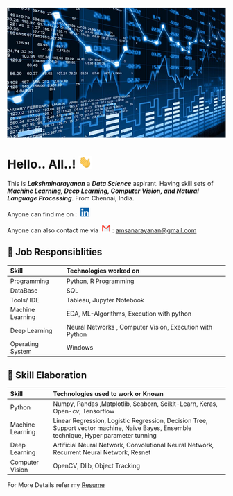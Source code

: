 <img src = "https://github.com/ApacheNaren/Lakshminarayanan/blob/main/Data%20Science.jpeg" height = 300 width = 100%><img>


# Hello..  All..! <img src="https://github.com/ApacheNaren/Lakshminarayanan/blob/main/wave.gif" width="30px">

This is ***Lakshminarayanan*** a ***Data Science*** aspirant. Having skill sets of ***Machine Learning, Deep Learning, Computer Vision, and Natural Language Processing***.  From Chennai, India.


Anyone can find me on : &nbsp;<a href = "https://www.linkedin.com/in/apache-naren/" ><img src = "https://github.com/ApacheNaren/Lakshminarayanan/blob/main/Linkedin.png" height="20"><img></a>

Anyone can also contact me via 
&nbsp;<img src = "https://github.com/ApacheNaren/Lakshminarayanan/blob/main/gmail.png" width = 20><img> : amsanarayanan@gmail.com

## :wrench: Job Responsiblities

| Skill | Technologies worked on | 
|:--|:------------|
| Programming | Python, R Programming |
| DataBase | SQL |
| Tools/ IDE | Tableau, Jupyter Notebook |
| Machine Learning | EDA, ML-Algorithms, Execution with python |
| Deep Learning | Neural Networks , Computer Vision, Execution with Python |
| Operating System | Windows |

## :notebook_with_decorative_cover: Skill Elaboration

| Skill | Technologies used to work or Known | 
|:--|:------------|
| Python | Numpy, Pandas ,Matplotlib, Seaborn, Scikit-Learn, Keras, Open-cv, Tensorflow |
| Machine Learning | Linear Regression, Logistic Regression, Decision Tree, Support vector machine, Naive Bayes, Ensemble technique, Hyper parameter tunning  |
| Deep Learning | Artificial Neural Network, Convolutional Neural Network, Recurrent Neural Network, Resnet|
| Computer Vision | OpenCV, Dlib, Object Tracking  |

For More Details refer my <a href = "https://github.com/ApacheNaren/Lakshminarayanan/blob/main/Lakshminarayanan%2010-10-2021%20New.pdf">Resume</a>
  

